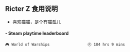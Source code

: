 ## Ricter Z 食用说明
- 喜欢猫猫，是个冇猫孤儿

<!-- steam-box start -->
#### - Steam playtime leaderboard
```text
🎮 World of Warships                 🕘 184 hrs 9 mins
```
<!-- Powered by https://github.com/YouEclipse/steam-box . -->
<!-- steam-box end -->
